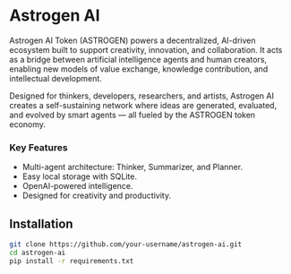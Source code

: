 # Astrogen AI

Astrogen AI Token (ASTROGEN) powers a decentralized, AI-driven ecosystem built to support creativity, innovation, and collaboration. It acts as a bridge between artificial intelligence agents and human creators, enabling new models of value exchange, knowledge contribution, and intellectual development.

Designed for thinkers, developers, researchers, and artists, Astrogen AI creates a self-sustaining network where ideas are generated, evaluated, and evolved by smart agents — all fueled by the ASTROGEN token economy.



### Key Features
- Multi-agent architecture: Thinker, Summarizer, and Planner.
- Easy local storage with SQLite.
- OpenAI-powered intelligence.
- Designed for creativity and productivity.

## Installation

```bash
git clone https://github.com/your-username/astrogen-ai.git
cd astrogen-ai
pip install -r requirements.txt
